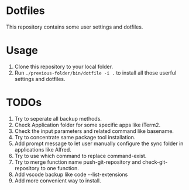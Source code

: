 # Dotfiles

This repository contains some user settings and dotfiles.

# Usage

1. Clone this repository to your local folder.
1. Run `./previous-folder/bin/dotfile -i .` to install all those userful settings and dotfiles.

# TODOs

1. Try to seperate all backup methods.
1. Check Application folder for some specific apps like iTerm2.
1. Check the input parameters and related command like basename.
1. Try to concentrate same package tool installation.
1. Add prompt message to let user manually configure the sync folder in applications like Alfred.
1. Try to use which command to replace command-exist.
1. Try to merge function name push-git-repository and check-git-repository to one function.
1. Add vscode backup like code --list-extensions
1. Add more convenient way to install.
